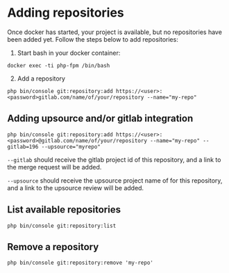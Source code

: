 # Adding repositories

Once docker has started, your project is available, but no repositories have been added yet. Follow the steps below to add repositories:

1) Start bash in your docker container:
```shell
docker exec -ti php-fpm /bin/bash
```
2) Add a repository
```shell
php bin/console git:repository:add https://<user>:<password>gitlab.com/name/of/your/repository --name="my-repo"
```

## Adding upsource and/or gitlab integration

```shell
php bin/console git:repository:add https://<user>:<password>@gitlab.com/name/of/your/repository --name="my-repo" --gitlab=196 --upsource="myrepo"
```
`--gitlab` should receive the gitlab project id of this repository, and a link to the merge request will be added.

`--upsource` should receive the upsource project name of for this repository, and a link to the upsource review will be added.

## List available repositories

```shell
php bin/console git:repository:list
```

## Remove a repository

```shell
php bin/console git:repository:remove 'my-repo'
```
